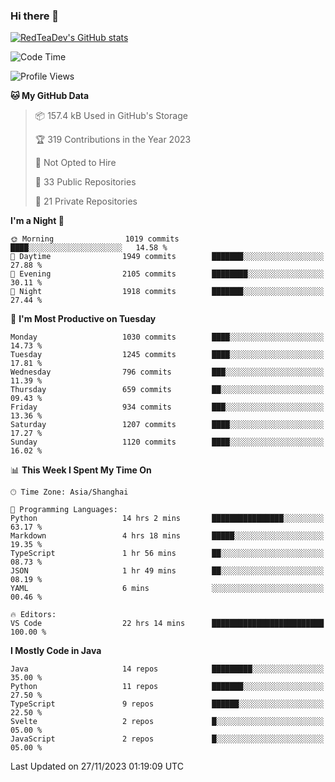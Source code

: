### Hi there 👋

<!--
**RedTeaDev/RedTeaDev** is a ✨ _special_ ✨ repository because its `README.md` (this file) appears on your GitHub profile.

Here are some ideas to get you started:

- 🔭 I’m currently working on ...
- 🌱 I’m currently learning ...
- 👯 I’m looking to collaborate on ...
- 🤔 I’m looking for help with ...
- 💬 Ask me about ...
- 📫 How to reach me: ...
- 😄 Pronouns: ...
- ⚡ Fun fact: ...
-->

<!--
[![wakatime](https://wakatime.com/badge/user/6b101ed0-04c0-4490-9283-eb61f2efff96.svg)](https://wakatime.com/@6b101ed0-04c0-4490-9283-eb61f2efff96)
!-->

[![RedTeaDev's GitHub stats](https://github-readme-stats.vercel.app/api?username=RedTeaDev)](https://github.com/anuraghazra/github-readme-stats)
<!--
[![willianrod's wakatime stats](https://github-readme-stats.vercel.app/api/wakatime?username=RedTeaDev)](https://github.com/anuraghazra/github-readme-stats)
!-->
<!--START_SECTION:waka-->
![Code Time](http://img.shields.io/badge/Code%20Time-1%2C920%20hrs%2045%20mins-blue)

![Profile Views](http://img.shields.io/badge/Profile%20Views-0-blue)

**🐱 My GitHub Data** 

> 📦 157.4 kB Used in GitHub's Storage 
 > 
> 🏆 319 Contributions in the Year 2023
 > 
> 🚫 Not Opted to Hire
 > 
> 📜 33 Public Repositories 
 > 
> 🔑 21 Private Repositories 
 > 
**I'm a Night 🦉** 

```text
🌞 Morning                1019 commits        ████░░░░░░░░░░░░░░░░░░░░░   14.58 % 
🌆 Daytime                1949 commits        ███████░░░░░░░░░░░░░░░░░░   27.88 % 
🌃 Evening                2105 commits        ████████░░░░░░░░░░░░░░░░░   30.11 % 
🌙 Night                  1918 commits        ███████░░░░░░░░░░░░░░░░░░   27.44 % 
```
📅 **I'm Most Productive on Tuesday** 

```text
Monday                   1030 commits        ████░░░░░░░░░░░░░░░░░░░░░   14.73 % 
Tuesday                  1245 commits        ████░░░░░░░░░░░░░░░░░░░░░   17.81 % 
Wednesday                796 commits         ███░░░░░░░░░░░░░░░░░░░░░░   11.39 % 
Thursday                 659 commits         ██░░░░░░░░░░░░░░░░░░░░░░░   09.43 % 
Friday                   934 commits         ███░░░░░░░░░░░░░░░░░░░░░░   13.36 % 
Saturday                 1207 commits        ████░░░░░░░░░░░░░░░░░░░░░   17.27 % 
Sunday                   1120 commits        ████░░░░░░░░░░░░░░░░░░░░░   16.02 % 
```


📊 **This Week I Spent My Time On** 

```text
🕑︎ Time Zone: Asia/Shanghai

💬 Programming Languages: 
Python                   14 hrs 2 mins       ████████████████░░░░░░░░░   63.17 % 
Markdown                 4 hrs 18 mins       █████░░░░░░░░░░░░░░░░░░░░   19.35 % 
TypeScript               1 hr 56 mins        ██░░░░░░░░░░░░░░░░░░░░░░░   08.73 % 
JSON                     1 hr 49 mins        ██░░░░░░░░░░░░░░░░░░░░░░░   08.19 % 
YAML                     6 mins              ░░░░░░░░░░░░░░░░░░░░░░░░░   00.46 % 

🔥 Editors: 
VS Code                  22 hrs 14 mins      █████████████████████████   100.00 % 
```

**I Mostly Code in Java** 

```text
Java                     14 repos            █████████░░░░░░░░░░░░░░░░   35.00 % 
Python                   11 repos            ███████░░░░░░░░░░░░░░░░░░   27.50 % 
TypeScript               9 repos             ██████░░░░░░░░░░░░░░░░░░░   22.50 % 
Svelte                   2 repos             █░░░░░░░░░░░░░░░░░░░░░░░░   05.00 % 
JavaScript               2 repos             █░░░░░░░░░░░░░░░░░░░░░░░░   05.00 % 
```




 Last Updated on 27/11/2023 01:19:09 UTC
<!--END_SECTION:waka-->


